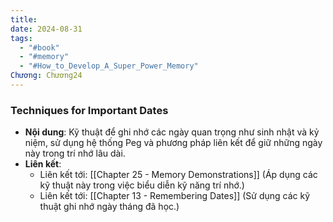 ```yaml
---
title: 
date: 2024-08-31
tags:
  - "#book"
  - "#memory"
  - "#How_to_Develop_A_Super_Power_Memory"
Chương: Chương24
---
```

### Techniques for Important Dates

- **Nội dung**: Kỹ thuật để ghi nhớ các ngày quan trọng như sinh nhật và kỷ niệm, sử dụng hệ thống Peg và phương pháp liên kết để giữ những ngày này trong trí nhớ lâu dài.
- **Liên kết**:
    - Liên kết tới: [[Chapter 25 - Memory Demonstrations]] (Áp dụng các kỹ thuật này trong việc biểu diễn kỹ năng trí nhớ.)
    - Liên kết tới: [[Chapter 13 - Remembering Dates]] (Sử dụng các kỹ thuật ghi nhớ ngày tháng đã học.)